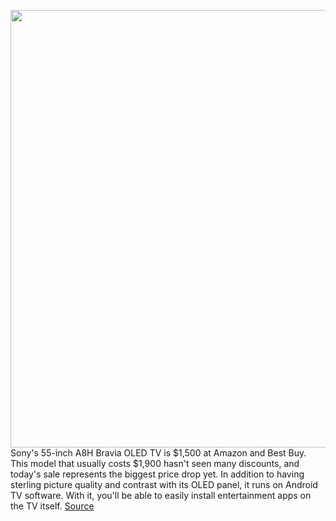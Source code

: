 <img src='https://cdn.vox-cdn.com/thumbor/tukmxdawPMErCYe9mDu07Lxj6HA=/0x0:943x628/1200x800/filters:focal(397x239:547x389)/cdn.vox-cdn.com/uploads/chorus_image/image/67382518/sonyoled.0.jpg' width='700px' /><br/>
Sony's 55-inch A8H Bravia OLED TV is $1,500 at Amazon and Best Buy. This model that usually costs $1,900 hasn't seen many discounts, and today's sale represents the biggest price drop yet. In addition to having sterling picture quality and contrast with its OLED panel, it runs on Android TV software. With it, you'll be able to easily install entertainment apps on the TV itself.
<a href='https://www.theverge.com/good-deals/2020/9/10/21430482/sony-55-inch-a8h-oled-tv-ghost-in-the-shell-game-pass-ultimate-xbox'> Source <a/>
